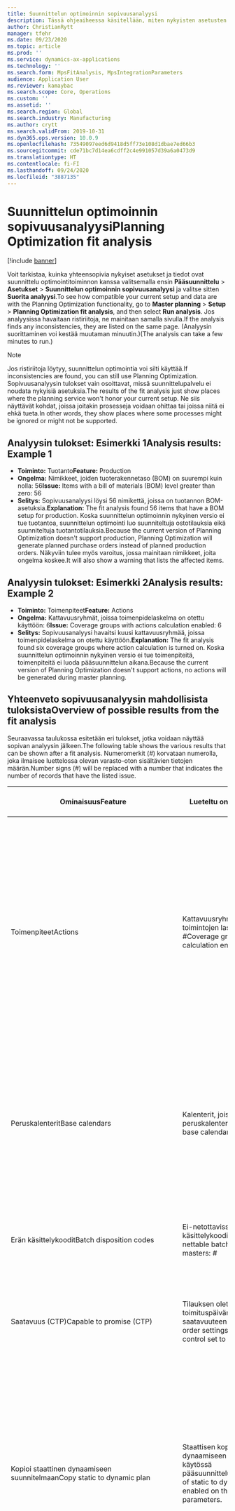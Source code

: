 ```yaml
---
title: Suunnittelun optimoinnin sopivuusanalyysi
description: Tässä ohjeaiheessa käsitellään, miten nykyisten asetusten ja tietojen yhteensopivuus suunnittelun optimointitoiminnon ominaisuuksien kanssa varmistetaan.
author: ChristianRytt
manager: tfehr
ms.date: 09/23/2020
ms.topic: article
ms.prod: ''
ms.service: dynamics-ax-applications
ms.technology: ''
ms.search.form: MpsFitAnalysis, MpsIntegrationParameters
audience: Application User
ms.reviewer: kamaybac
ms.search.scope: Core, Operations
ms.custom: ''
ms.assetid: ''
ms.search.region: Global
ms.search.industry: Manufacturing
ms.author: crytt
ms.search.validFrom: 2019-10-31
ms.dyn365.ops.version: 10.0.9
ms.openlocfilehash: 73549097eed6d9418d5ff73e108d1dbae7ed66b3
ms.sourcegitcommit: cde71bc7d14ea6cdff2c4e991057d39a6a0473d9
ms.translationtype: HT
ms.contentlocale: fi-FI
ms.lasthandoff: 09/24/2020
ms.locfileid: "3887135"
---
```

# <a name="planning-optimization-fit-analysis"></a><span data-ttu-id="710f0-103">Suunnittelun optimoinnin sopivuusanalyysi</span><span class="sxs-lookup"><span data-stu-id="710f0-103">Planning Optimization fit analysis</span></span>

[!include [banner](../../includes/banner.md)]

<span data-ttu-id="710f0-104">Voit tarkistaa, kuinka yhteensopivia nykyiset asetukset ja tiedot ovat suunnittelu optimointitoiminnon kanssa valitsemalla ensin **Pääsuunnittelu** \> **Asetukset** \> **Suunnittelun optimoinnin sopivuusanalyysi** ja valitse sitten **Suorita analyysi**.</span><span class="sxs-lookup"><span data-stu-id="710f0-104">To see how compatible your current setup and data are with the Planning Optimization functionality, go to **Master planning** \> **Setup** \> **Planning Optimization fit analysis**, and then select **Run analysis**.</span></span> <span data-ttu-id="710f0-105">Jos analyysissa havaitaan ristiriitoja, ne mainitaan samalla sivulla.</span><span class="sxs-lookup"><span data-stu-id="710f0-105">If the analysis finds any inconsistencies, they are listed on the same page.</span></span> <span data-ttu-id="710f0-106">(Analyysin suorittaminen voi kestää muutaman minuutin.)</span><span class="sxs-lookup"><span data-stu-id="710f0-106">(The analysis can take a few minutes to run.)</span></span>

> [!NOTE]
> <span data-ttu-id="710f0-107">Jos ristiriitoja löytyy, suunnittelun optimointia voi silti käyttää.</span><span class="sxs-lookup"><span data-stu-id="710f0-107">If inconsistencies are found, you can still use Planning Optimization.</span></span> <span data-ttu-id="710f0-108">Sopivuusanalyysin tulokset vain osoittavat, missä suunnittelupalvelu ei noudata nykyisiä asetuksia.</span><span class="sxs-lookup"><span data-stu-id="710f0-108">The results of the fit analysis just show places where the planning service won't honor your current setup.</span></span> <span data-ttu-id="710f0-109">Ne siis näyttävät kohdat, joissa joitakin prosesseja voidaan ohittaa tai joissa niitä ei ehkä tueta.</span><span class="sxs-lookup"><span data-stu-id="710f0-109">In other words, they show places where some processes might be ignored or might not be supported.</span></span>

## <a name="analysis-results-example-1"></a><span data-ttu-id="710f0-110">Analyysin tulokset: Esimerkki 1</span><span class="sxs-lookup"><span data-stu-id="710f0-110">Analysis results: Example 1</span></span>

- <span data-ttu-id="710f0-111">**Toiminto:** Tuotanto</span><span class="sxs-lookup"><span data-stu-id="710f0-111">**Feature:** Production</span></span>
- <span data-ttu-id="710f0-112">**Ongelma:** Nimikkeet, joiden tuoterakennetaso (BOM) on suurempi kuin nolla: 56</span><span class="sxs-lookup"><span data-stu-id="710f0-112">**Issue:** Items with a bill of materials (BOM) level greater than zero: 56</span></span>
- <span data-ttu-id="710f0-113">**Selitys:** Sopivuusanalyysi löysi 56 nimikettä, joissa on tuotannon BOM-asetuksia.</span><span class="sxs-lookup"><span data-stu-id="710f0-113">**Explanation:** The fit analysis found 56 items that have a BOM setup for production.</span></span> <span data-ttu-id="710f0-114">Koska suunnittelun optimoinnin nykyinen versio ei tue tuotantoa, suunnittelun optimointi luo suunniteltuja ostotilauksia eikä suunniteltuja tuotantotilauksia.</span><span class="sxs-lookup"><span data-stu-id="710f0-114">Because the current version of Planning Optimization doesn't support production, Planning Optimization will generate planned purchase orders instead of planned production orders.</span></span> <span data-ttu-id="710f0-115">Näkyviin tulee myös varoitus, jossa mainitaan nimikkeet, joita ongelma koskee.</span><span class="sxs-lookup"><span data-stu-id="710f0-115">It will also show a warning that lists the affected items.</span></span>

## <a name="analysis-results-example-2"></a><span data-ttu-id="710f0-116">Analyysin tulokset: Esimerkki 2</span><span class="sxs-lookup"><span data-stu-id="710f0-116">Analysis results: Example 2</span></span>

- <span data-ttu-id="710f0-117">**Toiminto:** Toimenpiteet</span><span class="sxs-lookup"><span data-stu-id="710f0-117">**Feature:** Actions</span></span>
- <span data-ttu-id="710f0-118">**Ongelma:** Kattavuusryhmät, joissa toimenpidelaskelma on otettu käyttöön: 6</span><span class="sxs-lookup"><span data-stu-id="710f0-118">**Issue:** Coverage groups with actions calculation enabled: 6</span></span>
- <span data-ttu-id="710f0-119">**Selitys:** Sopivuusanalyysi havaitsi kuusi kattavuusryhmää, joissa toimenpidelaskelma on otettu käyttöön.</span><span class="sxs-lookup"><span data-stu-id="710f0-119">**Explanation:** The fit analysis found six coverage groups where action calculation is turned on.</span></span> <span data-ttu-id="710f0-120">Koska suunnittelun optimoinnin nykyinen versio ei tue toimenpiteitä, toimenpiteitä ei luoda pääsuunnittelun aikana.</span><span class="sxs-lookup"><span data-stu-id="710f0-120">Because the current version of Planning Optimization doesn't support actions, no actions will be generated during master planning.</span></span>

## <a name="overview-of-possible-results-from-the-fit-analysis"></a><span data-ttu-id="710f0-121">Yhteenveto sopivuusanalyysin mahdollisista tuloksista</span><span class="sxs-lookup"><span data-stu-id="710f0-121">Overview of possible results from the fit analysis</span></span>

<span data-ttu-id="710f0-122">Seuraavassa taulukossa esitetään eri tulokset, jotka voidaan näyttää sopivan analyysin jälkeen.</span><span class="sxs-lookup"><span data-stu-id="710f0-122">The following table shows the various results that can be shown after a fit analysis.</span></span> <span data-ttu-id="710f0-123">Numeromerkit (_\#_) korvataan numerolla, joka ilmaisee luettelossa olevan varasto-oton sisältävien tietojen määrän.</span><span class="sxs-lookup"><span data-stu-id="710f0-123">Number signs (_\#_) will be replaced with a number that indicates the number of records that have the listed issue.</span></span>

| <span data-ttu-id="710f0-124">Ominaisuus</span><span class="sxs-lookup"><span data-stu-id="710f0-124">Feature</span></span> | <span data-ttu-id="710f0-125">Lueteltu ongelma</span><span class="sxs-lookup"><span data-stu-id="710f0-125">Listed issue</span></span> | <span data-ttu-id="710f0-126">Selitys</span><span class="sxs-lookup"><span data-stu-id="710f0-126">Explanation</span></span> | <span data-ttu-id="710f0-127">Odotettu käytettävyys</span><span class="sxs-lookup"><span data-stu-id="710f0-127">Expected availability</span></span> |
| --- | --- | --- | --- |
| <span data-ttu-id="710f0-128">Toimenpiteet</span><span class="sxs-lookup"><span data-stu-id="710f0-128">Actions</span></span> | <span data-ttu-id="710f0-129">Kattavuusryhmät, joissa toimintojen laskenta on käytössä: _\#_</span><span class="sxs-lookup"><span data-stu-id="710f0-129">Coverage groups with Actions calculation enabled: _\#_</span></span> | <span data-ttu-id="710f0-130">Tämä ominaisuus odottaa.</span><span class="sxs-lookup"><span data-stu-id="710f0-130">This feature is pending.</span></span> <span data-ttu-id="710f0-131">Tällä hetkellä toimintoja ei luoda pääsuunnittelun aikana, kun suunnittelun optimointi on käytössä riippumatta tästä asetuksesta.</span><span class="sxs-lookup"><span data-stu-id="710f0-131">Currently, actions aren't generated during master planning when Planning Optimization is enabled, regardless of this setting.</span></span> <span data-ttu-id="710f0-132">Toimenpiteiden pääasiallinen tarkoitus on ehdottaa muutoksia aiemmin luotuihin tilauksiin.</span><span class="sxs-lookup"><span data-stu-id="710f0-132">The main purpose of actions is to suggest changes to existing orders.</span></span> <span data-ttu-id="710f0-133">Arvioi, onko toimia käytetty aktiivisesti osana liiketoimintaprosessejasi vai ovatko tilauksiin liittyvät viivetiedot riittäviä.</span><span class="sxs-lookup"><span data-stu-id="710f0-133">Evaluate if actions are actively applied as part of your business processes or if the delay information related to the orders is sufficient.</span></span> | <span data-ttu-id="710f0-134">2021. lokakuuta</span><span class="sxs-lookup"><span data-stu-id="710f0-134">October 2021</span></span> |
| <span data-ttu-id="710f0-135">Peruskalenterit</span><span class="sxs-lookup"><span data-stu-id="710f0-135">Base calendars</span></span> | <span data-ttu-id="710f0-136">Kalenterit, joissa käytetään peruskalenteria: _\#_</span><span class="sxs-lookup"><span data-stu-id="710f0-136">Calendars using base calendar: _\#_</span></span> | <span data-ttu-id="710f0-137">Tämä ominaisuus odottaa.</span><span class="sxs-lookup"><span data-stu-id="710f0-137">This feature is pending.</span></span> <span data-ttu-id="710f0-138">Peruskalenteri ohitetaan sillä hetkellä, kun suunnittelun optimointi on käytössä.</span><span class="sxs-lookup"><span data-stu-id="710f0-138">Currently, the base calendar is ignored when Planning Optimization is enabled.</span></span> <span data-ttu-id="710f0-139">Arvioi, onko peruskalenteri tarpeen liiketoimintaprosessiesi kannalta vai riittääkö suora määritys kalentereissa.</span><span class="sxs-lookup"><span data-stu-id="710f0-139">Evaluate if the base calendar is needed for your business processes or if direct setup in calendars is sufficient.</span></span> | <span data-ttu-id="710f0-140">Huhtikuun 2021.</span><span class="sxs-lookup"><span data-stu-id="710f0-140">April 2021</span></span> | 
| <span data-ttu-id="710f0-141">Erän käsittelykoodit</span><span class="sxs-lookup"><span data-stu-id="710f0-141">Batch disposition codes</span></span> | <span data-ttu-id="710f0-142">Ei-netottavissa olevan erän käsittelykoodin päätiedot: _\#_</span><span class="sxs-lookup"><span data-stu-id="710f0-142">Non-nettable batch disposition masters: _\#_</span></span> | <span data-ttu-id="710f0-143">Tämä ominaisuus odottaa.</span><span class="sxs-lookup"><span data-stu-id="710f0-143">This feature is pending.</span></span> <span data-ttu-id="710f0-144">Tällä hetkellä erän käsittelykoodit ohitetaan, kun suunnittelun optimointi on otettu käyttöön.</span><span class="sxs-lookup"><span data-stu-id="710f0-144">Currently, batch disposition codes are ignored when Planning Optimization is enabled.</span></span> | <span data-ttu-id="710f0-145">2021. lokakuuta</span><span class="sxs-lookup"><span data-stu-id="710f0-145">October 2021</span></span> |
| <span data-ttu-id="710f0-146">Saatavuus (CTP)</span><span class="sxs-lookup"><span data-stu-id="710f0-146">Capable to promise (CTP)</span></span> | <span data-ttu-id="710f0-147">Tilauksen oletusasetukset, joiden toimituspäivämäärä on asetettu saatavuuteen (CTP): _\#_</span><span class="sxs-lookup"><span data-stu-id="710f0-147">Default order settings with delivery date control set to CTP: _\#_</span></span> | <span data-ttu-id="710f0-148">Tämä ominaisuus odottaa.</span><span class="sxs-lookup"><span data-stu-id="710f0-148">This feature is pending.</span></span> <span data-ttu-id="710f0-149">Tällä hetkellä CTP ohitetaan, kun suunnittelun optimointi on käytössä riippumatta tästä asetukseen.</span><span class="sxs-lookup"><span data-stu-id="710f0-149">Currently, CTP is ignored when Planning Optimization is enabled, regardless of this setting.</span></span> | <span data-ttu-id="710f0-150">2021. lokakuuta</span><span class="sxs-lookup"><span data-stu-id="710f0-150">October 2021</span></span> |
| <span data-ttu-id="710f0-151">Kopioi staattinen dynaamiseen suunnitelmaan</span><span class="sxs-lookup"><span data-stu-id="710f0-151">Copy static to dynamic plan</span></span> | <span data-ttu-id="710f0-152">Staattisen kopioiminen ja dynaamiseen suunnitelmaan on käytössä pääsuunnitteluparametreissa.</span><span class="sxs-lookup"><span data-stu-id="710f0-152">Copy of static to dynamic plan is enabled on the master planning parameters.</span></span> | <span data-ttu-id="710f0-153">Suunnittelun optimointi ei kopioi staattista suunnitelmaa dynaamiseen suunnitelmaan riippumatta tästä asetukseen.</span><span class="sxs-lookup"><span data-stu-id="710f0-153">Planning Optimization doesn't copy the static plan to the dynamic plan, regardless of this setting.</span></span> <span data-ttu-id="710f0-154">Yleensä tämä käsite ei ole yhtä merkityksellinen, koska suunnittelu optimointi tarjoaa nopeuden ja täydellisen uudistamisen.</span><span class="sxs-lookup"><span data-stu-id="710f0-154">In general, this concept is less relevant because of the speed and complete regeneration that Planning Optimization provides.</span></span> <span data-ttu-id="710f0-155">Jos käytössä on vähintään kaksi suunnitelmaa, pääsuunnittelu on käynnistettävä kunkin suunnitelman osalta.</span><span class="sxs-lookup"><span data-stu-id="710f0-155">If two or more plans are used, master planning should be triggered for each plan.</span></span> | <span data-ttu-id="710f0-156">2021. lokakuuta</span><span class="sxs-lookup"><span data-stu-id="710f0-156">October 2021</span></span> |
| <span data-ttu-id="710f0-157">Vahvistus</span><span class="sxs-lookup"><span data-stu-id="710f0-157">Firming</span></span> | <span data-ttu-id="710f0-158">Automaattisen vahvistuksen aikaraja ja kattavuusryhmiä määritetty: _\#_</span><span class="sxs-lookup"><span data-stu-id="710f0-158">Coverage groups with auto firming time fence set: _\#_</span></span> | <span data-ttu-id="710f0-159">Version 10.0.7 ja uudempien versioiden vahvistamista tuetaan erillisenä kiinteyttämiserätyönä, kun pääsuunnittelu on suoritettu (jos _suunnittelun optimoinnin automaattinen vahvistus_ -toiminto on otettu käyttöön [ominaisuuksien hallinnassa](../../../fin-ops-core/fin-ops/get-started/feature-management/feature-management-overview.md)).</span><span class="sxs-lookup"><span data-stu-id="710f0-159">In version 10.0.7 and later, firming is supported as a separate firming batch job after master planning is completed (provided the _Auto-firming for Planning Optimization_ feature has been enabled in [feature management](../../../fin-ops-core/fin-ops/get-started/feature-management/feature-management-overview.md)).</span></span> <span data-ttu-id="710f0-160">Huomaa, että suunnittelun optimoinnin automaattinen vahvistus perustuu tilauspäivämäärään (aloituspäivämäärä), ei tarvepäivämäärään (päättymispäivämäärä).</span><span class="sxs-lookup"><span data-stu-id="710f0-160">Note that auto firming for Planning Optimization is based on the order date (start date), not the requirement date (end date).</span></span> <span data-ttu-id="710f0-161">Näin varmistetaan, että suunniteltujen tilausten vahvistaminen tapahtuu ajallaan ilman, että läpimenoaikaa tarvitsee sisällyttää vahvistuksen aikarajakohtaan.</span><span class="sxs-lookup"><span data-stu-id="710f0-161">This behavior ensures that firming of planned orders occurs in due time, without having to include lead time in the firming time fence.</span></span> | <span data-ttu-id="710f0-162">Tuettu</span><span class="sxs-lookup"><span data-stu-id="710f0-162">Supported</span></span> |
| <span data-ttu-id="710f0-163">Vahvistus</span><span class="sxs-lookup"><span data-stu-id="710f0-163">Firming</span></span> | <span data-ttu-id="710f0-164">Automaattisen vahvistuksen määrittäminen ja nimikekattavuustietueet: _\#_</span><span class="sxs-lookup"><span data-stu-id="710f0-164">Item coverage records with auto firming set: _\#_</span></span> | <span data-ttu-id="710f0-165">Version 10.0.7 ja uudempien versioiden automaattista vahvistamista tuetaan erillisenä kiinteyttämiserätyönä, kun pääsuunnittelu on suoritettu (jos _suunnittelun optimoinnin automaattinen vahvistus_ -toiminto on otettu käyttöön [ominaisuuksien hallinnassa](../../../fin-ops-core/fin-ops/get-started/feature-management/feature-management-overview.md)).</span><span class="sxs-lookup"><span data-stu-id="710f0-165">In version 10.0.7 and later, auto firming is supported as a separate firming batch job after master planning is completed (provided the _Auto-firming for Planning Optimization_ feature has been enabled in [feature management](../../../fin-ops-core/fin-ops/get-started/feature-management/feature-management-overview.md)).</span></span> <span data-ttu-id="710f0-166">Huomaa, että suunnittelun optimoinnin automaattinen vahvistus perustuu tilauspäivämäärään (aloituspäivämäärä), ei tarvepäivämäärään (päättymispäivämäärä).</span><span class="sxs-lookup"><span data-stu-id="710f0-166">Note that auto firming for Planning Optimization is based on the order date (start date), not the requirement date (end date).</span></span> <span data-ttu-id="710f0-167">Näin varmistetaan, että suunniteltujen tilausten vahvistaminen tapahtuu ajallaan ilman, että läpimenoaikaa tarvitsee sisällyttää vahvistuksen aikarajakohtaan.</span><span class="sxs-lookup"><span data-stu-id="710f0-167">This behavior ensures that firming of planned orders occurs in due time, without having to include lead time in the firming time fence.</span></span> | <span data-ttu-id="710f0-168">Tuettu</span><span class="sxs-lookup"><span data-stu-id="710f0-168">Supported</span></span> |
| <span data-ttu-id="710f0-169">Vahvistus</span><span class="sxs-lookup"><span data-stu-id="710f0-169">Firming</span></span> | <span data-ttu-id="710f0-170">Määritä pääsuunnitelmat ja automaattinen vahvistus: _\#_</span><span class="sxs-lookup"><span data-stu-id="710f0-170">Master plans with auto firming set: _\#_</span></span> | <span data-ttu-id="710f0-171">Version 10.0.7 ja uudempien versioiden automaattista vahvistamista tuetaan erillisenä kiinteyttämiserätyönä, kun pääsuunnittelu on suoritettu (jos _suunnittelun optimoinnin automaattinen vahvistus_ -toiminto on otettu käyttöön [ominaisuuksien hallinnassa](../../../fin-ops-core/fin-ops/get-started/feature-management/feature-management-overview.md)).</span><span class="sxs-lookup"><span data-stu-id="710f0-171">In version 10.0.7 and later, auto firming is supported as a separate firming batch job after master planning is completed (provided the _Auto-firming for Planning Optimization_ feature has been enabled in [feature management](../../../fin-ops-core/fin-ops/get-started/feature-management/feature-management-overview.md)).</span></span> <span data-ttu-id="710f0-172">Huomaa, että suunnittelun optimoinnin automaattinen vahvistus perustuu tilauspäivämäärään (aloituspäivämäärä), ei tarvepäivämäärään (päättymispäivämäärä).</span><span class="sxs-lookup"><span data-stu-id="710f0-172">Note that auto firming for Planning Optimization is based on the order date (start date), not the requirement date (end date).</span></span> <span data-ttu-id="710f0-173">Näin varmistetaan, että suunniteltujen tilausten vahvistaminen tapahtuu ajallaan ilman, että läpimenoaikaa tarvitsee sisällyttää vahvistuksen aikarajakohtaan.</span><span class="sxs-lookup"><span data-stu-id="710f0-173">This behavior ensures that firming of planned orders occurs in due time, without having to include lead time in the firming time fence.</span></span> | <span data-ttu-id="710f0-174">Tuettu</span><span class="sxs-lookup"><span data-stu-id="710f0-174">Supported</span></span> |
| <span data-ttu-id="710f0-175">FitAnalysisPlanningItems</span><span class="sxs-lookup"><span data-stu-id="710f0-175">FitAnalysisPlanningItems</span></span> | <span data-ttu-id="710f0-176">Suunnittelunimikkeet: _\#_</span><span class="sxs-lookup"><span data-stu-id="710f0-176">Planning Items: _\#_</span></span> | <span data-ttu-id="710f0-177">Tämä ominaisuus odottaa.</span><span class="sxs-lookup"><span data-stu-id="710f0-177">This feature is pending.</span></span> <span data-ttu-id="710f0-178">Tällä hetkellä suunnittelunimikkeitä käsitellään tavallisten nimikkeiden tapaan, kun suunnittelun optimointi on käytössä.</span><span class="sxs-lookup"><span data-stu-id="710f0-178">Currently, planning items are handled like regular items when Planning Optimization is enabled.</span></span> | <span data-ttu-id="710f0-179">2021. lokakuuta</span><span class="sxs-lookup"><span data-stu-id="710f0-179">October 2021</span></span> |
| <span data-ttu-id="710f0-180">Ennuste</span><span class="sxs-lookup"><span data-stu-id="710f0-180">Forecast</span></span> | <span data-ttu-id="710f0-181">Kattavuusryhmät, joiden "sisällytetyt konsernitilaukset" ovat käytössä: _\#_</span><span class="sxs-lookup"><span data-stu-id="710f0-181">Coverage groups with "Include intercompany orders" enabled: _\#_</span></span> | <span data-ttu-id="710f0-182">Tämä ominaisuus odottaa.</span><span class="sxs-lookup"><span data-stu-id="710f0-182">This feature is pending.</span></span> <span data-ttu-id="710f0-183">Tällä hetkellä pääsuunnitteluun ei kuulu loppupään suunniteltua kysyntää, kun suunnittelun optimointi on käytössä riippumatta tästä asetuksesta.</span><span class="sxs-lookup"><span data-stu-id="710f0-183">Currently, master planning doesn't include downstream planned demand when Planning Optimization is enabled, regardless of this setting.</span></span> <span data-ttu-id="710f0-184">Huomaa, että vapautetut/vahvistetut tilaukset toimivat säännöllisesti konsernin sisäisissä toiminnoissa ja kattavat useimmat skenaariot.</span><span class="sxs-lookup"><span data-stu-id="710f0-184">Note that released/firmed orders still work with the regular intercompany functionality and will cover most scenarios.</span></span> | <span data-ttu-id="710f0-185">2020. lokakuuta</span><span class="sxs-lookup"><span data-stu-id="710f0-185">October 2020</span></span> |
| <span data-ttu-id="710f0-186">Ennuste</span><span class="sxs-lookup"><span data-stu-id="710f0-186">Forecast</span></span> | <span data-ttu-id="710f0-187">Kattavuusryhmät, joiden ennuste on "Pienennä ennustetta"-asetuksen arvoksi on määritetty eri arvo kuin "Tilaukset": _\#_</span><span class="sxs-lookup"><span data-stu-id="710f0-187">Coverage groups with "Reduce forecast by" setting set to a value different than "Orders": _\#_</span></span> | <span data-ttu-id="710f0-188">Oletusarvon mukaan suunnittelun optimointi käyttää tilauksille "Pienennä ennustetta" -asetusta tästä asetuksesta riippumatta.</span><span class="sxs-lookup"><span data-stu-id="710f0-188">By default, Planning Optimization uses "Reduce forecast by" for orders, regardless of this setting.</span></span> | <span data-ttu-id="710f0-189">2020. lokakuuta</span><span class="sxs-lookup"><span data-stu-id="710f0-189">October 2020</span></span> |
| <span data-ttu-id="710f0-190">Ennuste</span><span class="sxs-lookup"><span data-stu-id="710f0-190">Forecast</span></span> | <span data-ttu-id="710f0-191">Ennustemallit, joissa osamalleja: _\#_</span><span class="sxs-lookup"><span data-stu-id="710f0-191">Forecast models with sub models: _\#_</span></span> | <span data-ttu-id="710f0-192">Tämä ominaisuus odottaa.</span><span class="sxs-lookup"><span data-stu-id="710f0-192">This feature is pending.</span></span> <span data-ttu-id="710f0-193">Tällä hetkellä alamalleja käyttäviä ennusteita ei tueta, kun suunnittelun optimointi on käytössä.</span><span class="sxs-lookup"><span data-stu-id="710f0-193">Currently, forecasts that use sub-models aren't supported when Planning Optimization is enabled.</span></span> <span data-ttu-id="710f0-194">Ne ohitetaan riippumatta tästä asetuksesta.</span><span class="sxs-lookup"><span data-stu-id="710f0-194">They will be ignored, regardless of this setting.</span></span> | <span data-ttu-id="710f0-195">Huhtikuun 2021.</span><span class="sxs-lookup"><span data-stu-id="710f0-195">April 2021</span></span> |
| <span data-ttu-id="710f0-196">Ennuste</span><span class="sxs-lookup"><span data-stu-id="710f0-196">Forecast</span></span> | <span data-ttu-id="710f0-197">Pääsuunnitelmat, joiden "sisältää tarjontaennusteen" -asetukset ovat käytössä: _\#_</span><span class="sxs-lookup"><span data-stu-id="710f0-197">Master plans with "Include supply forecast" enabled: _\#_</span></span> | <span data-ttu-id="710f0-198">Tämä ominaisuus odottaa.</span><span class="sxs-lookup"><span data-stu-id="710f0-198">This feature is pending.</span></span> <span data-ttu-id="710f0-199">Tällä hetkellä tarjontaennusteita ei tueta, kun suunnittelun optimointi on käytössä.</span><span class="sxs-lookup"><span data-stu-id="710f0-199">Currently, supply forecasts aren't supported when Planning Optimization is enabled.</span></span> <span data-ttu-id="710f0-200">Ne ohitetaan riippumatta tästä asetuksesta.</span><span class="sxs-lookup"><span data-stu-id="710f0-200">They will be ignored, regardless of this setting.</span></span> | <span data-ttu-id="710f0-201">2021. lokakuuta</span><span class="sxs-lookup"><span data-stu-id="710f0-201">October 2021</span></span> |
| <span data-ttu-id="710f0-202">Lukitusaikaraja</span><span class="sxs-lookup"><span data-stu-id="710f0-202">Freeze time fence</span></span> | <span data-ttu-id="710f0-203">Kattavuusryhmät, joissa on lukittu aikaraja määritetty: _\#_</span><span class="sxs-lookup"><span data-stu-id="710f0-203">Coverage groups with freeze time fence set: _\#_</span></span> | <span data-ttu-id="710f0-204">Jäädytysaikarajaa ei käytetä usein, eikä sitä ole vielä suunniteltu suunnitteluoptimointia varten.</span><span class="sxs-lookup"><span data-stu-id="710f0-204">The freeze time fence isn't often used, and there are currently no plans to include it for Planning Optimization.</span></span> <span data-ttu-id="710f0-205">Tällä hetkellä jäädytysaikarajan asetus ohitetaan, kun suunnittelun optimointi on käytössä riippumatta tästä asetuksesta.</span><span class="sxs-lookup"><span data-stu-id="710f0-205">Currently, the freeze time fence setup is ignored when Planning Optimization is enabled, regardless of this setting.</span></span> | <span data-ttu-id="710f0-206">Ei saatavilla</span><span class="sxs-lookup"><span data-stu-id="710f0-206">N/A</span></span> |
| <span data-ttu-id="710f0-207">Lukitusaikaraja</span><span class="sxs-lookup"><span data-stu-id="710f0-207">Freeze time fence</span></span> | <span data-ttu-id="710f0-208">Kohteen kattavuustietueet, joissa on lukittu aikaraja määritetty: _\#_</span><span class="sxs-lookup"><span data-stu-id="710f0-208">Item coverage records with freeze time fence set: _\#_</span></span> | <span data-ttu-id="710f0-209">Jäädytysaikarajaa ei käytetä usein, eikä sitä ole vielä suunniteltu suunnitteluoptimointia varten.</span><span class="sxs-lookup"><span data-stu-id="710f0-209">The freeze time fence isn't often used, and there are currently no plans to include it for Planning Optimization.</span></span> <span data-ttu-id="710f0-210">Tällä hetkellä jäädytysaikarajan asetus ohitetaan, kun suunnittelun optimointi on käytössä riippumatta tästä asetuksesta.</span><span class="sxs-lookup"><span data-stu-id="710f0-210">Currently, the freeze time fence setup is ignored when Planning Optimization is enabled, regardless of this setting.</span></span> | <span data-ttu-id="710f0-211">Ei saatavilla</span><span class="sxs-lookup"><span data-stu-id="710f0-211">N/A</span></span> |
| <span data-ttu-id="710f0-212">Lukitusaikaraja</span><span class="sxs-lookup"><span data-stu-id="710f0-212">Freeze time fence</span></span> | <span data-ttu-id="710f0-213">Pääsuunnitelmat, joissa on lukittu aikaraja määritetty: _\#_</span><span class="sxs-lookup"><span data-stu-id="710f0-213">Master plans with freeze time fence set: _\#_</span></span> | <span data-ttu-id="710f0-214">Jäädytysaikarajaa ei käytetä usein, eikä sitä ole vielä suunniteltu suunnitteluoptimointia varten.</span><span class="sxs-lookup"><span data-stu-id="710f0-214">The freeze time fence isn't often used, and there are currently no plans to include it for Planning Optimization.</span></span> <span data-ttu-id="710f0-215">Tällä hetkellä jäädytysaikarajan asetus ohitetaan, kun suunnittelun optimointi on käytössä riippumatta tästä asetuksesta.</span><span class="sxs-lookup"><span data-stu-id="710f0-215">Currently, the freeze time fence setup is ignored when Planning Optimization is enabled, regardless of this setting.</span></span> | <span data-ttu-id="710f0-216">Ei saatavilla</span><span class="sxs-lookup"><span data-stu-id="710f0-216">N/A</span></span> |
| <span data-ttu-id="710f0-217">Konsernin sisäinen</span><span class="sxs-lookup"><span data-stu-id="710f0-217">Intercompany</span></span> | <span data-ttu-id="710f0-218">Pääsuunnitelmat, mukaan lukien suunniteltu tuotantovirran kysyntä: _\#_</span><span class="sxs-lookup"><span data-stu-id="710f0-218">Master plans including planned downstream demand: _\#_</span></span> | <span data-ttu-id="710f0-219">Tämä ominaisuus odottaa.</span><span class="sxs-lookup"><span data-stu-id="710f0-219">This feature is pending.</span></span> <span data-ttu-id="710f0-220">Tällä hetkellä pääsuunnitteluun ei kuulu loppupään suunniteltua kysyntää, kun suunnittelun optimointi on käytössä riippumatta tästä asetuksesta.</span><span class="sxs-lookup"><span data-stu-id="710f0-220">Currently, master planning doesn't include downstream planned demand when Planning Optimization is enabled, regardless of this setting.</span></span> <span data-ttu-id="710f0-221">Huomaa, että vapautetut/vahvistetut tilaukset toimivat normaalisti konsernin sisäisissä toiminnoissa ja kattavat useimmat skenaariot.</span><span class="sxs-lookup"><span data-stu-id="710f0-221">Note that released/firmed orders still work with the normal intercompany functionality and will cover most scenarios.</span></span> | <span data-ttu-id="710f0-222">2020. lokakuuta</span><span class="sxs-lookup"><span data-stu-id="710f0-222">October 2020</span></span> |
| <span data-ttu-id="710f0-223">Kanban</span><span class="sxs-lookup"><span data-stu-id="710f0-223">Kanban</span></span> | <span data-ttu-id="710f0-224">Kohteen kattavuusrekisterit, joissa on suunniteltu tilaustyyppi kanban: _\#_</span><span class="sxs-lookup"><span data-stu-id="710f0-224">Item coverage records with planned order type kanban: _\#_</span></span> | <span data-ttu-id="710f0-225">Tämä ominaisuus odottaa.</span><span class="sxs-lookup"><span data-stu-id="710f0-225">This feature is pending.</span></span> <span data-ttu-id="710f0-226">Tällä hetkellä kanbaniin määritetty nimikekattavuus ohitetaan, kun suunnittelun optimointi on otettu käyttöön.</span><span class="sxs-lookup"><span data-stu-id="710f0-226">Currently, item coverage that is set to kanban will be ignored when Planning Optimization is enabled.</span></span> <span data-ttu-id="710f0-227">Kanban-suunnitellun tilauksen tyyppi luo varoituksen pääsuunnittelun aikana, ja suunnitellut ostotilaukset luodaan kattamaan liittyvä kysyntä.</span><span class="sxs-lookup"><span data-stu-id="710f0-227">The kanban planned order type will create a warning during master planning, and planned purchase orders will be created to cover the related demand.</span></span> | <span data-ttu-id="710f0-228">2021. lokakuuta</span><span class="sxs-lookup"><span data-stu-id="710f0-228">October 2021</span></span> |
| <span data-ttu-id="710f0-229">Kanban</span><span class="sxs-lookup"><span data-stu-id="710f0-229">Kanban</span></span> | <span data-ttu-id="710f0-230">Nimikkeet, joiden oletusjärjestystyyppi on kanban: _\#_</span><span class="sxs-lookup"><span data-stu-id="710f0-230">Items with default order type kanban: _\#_</span></span> | <span data-ttu-id="710f0-231">Tällä hetkellä kanbaniin määritetty oletustilaustyyppi ohitetaan, kun suunnittelun optimointi on otettu käyttöön.</span><span class="sxs-lookup"><span data-stu-id="710f0-231">Currently, a default order type that is set to kanban will be ignored when Planning Optimization is enabled.</span></span> <span data-ttu-id="710f0-232">Kanban-oletuksen tilauksen tyyppi luo varoituksen pääsuunnittelun aikana, ja suunnitellut ostotilaukset luodaan kattamaan liittyvä kysyntä.</span><span class="sxs-lookup"><span data-stu-id="710f0-232">The kanban default order type will create a warning during master planning, and planned purchase orders will be created to cover the related demand.</span></span> | <span data-ttu-id="710f0-233">2021. lokakuuta</span><span class="sxs-lookup"><span data-stu-id="710f0-233">October 2021</span></span> |
| <span data-ttu-id="710f0-234">Tuotteen elinkaaren tila</span><span class="sxs-lookup"><span data-stu-id="710f0-234">Product lifecycle state</span></span>   | <span data-ttu-id="710f0-235">Tuotteen elinkaaren tilat eivät ole aktiivisia suunnittelulle: _\#_</span><span class="sxs-lookup"><span data-stu-id="710f0-235">Product lifecycle states not active for planning: _\#_</span></span> | <span data-ttu-id="710f0-236">Tämä on odottava ominaisuus.</span><span class="sxs-lookup"><span data-stu-id="710f0-236">This is a pending feature.</span></span> <span data-ttu-id="710f0-237">Tällä hetkellä tuotteen elinkaaren tila ohitetaan, kun suunnittelun optimointi on käytössä.</span><span class="sxs-lookup"><span data-stu-id="710f0-237">Currently the Product lifecycle state is ignored with Planning Optimization enabled.</span></span> <span data-ttu-id="710f0-238">Voit säätää suunnitelman tason tuotesuodatinta siten, että vältetään niiden tuotteiden sisällyttämistä, joiden suunnittelussa tuotteen elinkaaren tila on poistettu käytöstä.</span><span class="sxs-lookup"><span data-stu-id="710f0-238">You can adjust the plan level product filter to avoid including products where product lifecycle state is disabled for planning.</span></span> | <span data-ttu-id="710f0-239">2020. lokakuuta</span><span class="sxs-lookup"><span data-stu-id="710f0-239">October 2020</span></span> |
| <span data-ttu-id="710f0-240">Tuotantoympäristö</span><span class="sxs-lookup"><span data-stu-id="710f0-240">Production</span></span> | <span data-ttu-id="710f0-241">Tuoterakennerivit, joilla on pyöristys tai useita asetuksia: _\#_</span><span class="sxs-lookup"><span data-stu-id="710f0-241">BOM lines with rounding or multiple setup: _\#_</span></span> | <span data-ttu-id="710f0-242">Tämä ominaisuus odottaa.</span><span class="sxs-lookup"><span data-stu-id="710f0-242">This feature is pending.</span></span> <span data-ttu-id="710f0-243">Tällä hetkellä pyöristystä ja useita asetuksia ei oteta huomioon tuoterakenneriveillä, kun suunnittelun optimointi on käytössä riippumatta tästä asetukseen liittyvästä asetuksesta.</span><span class="sxs-lookup"><span data-stu-id="710f0-243">Currently, rounding and multiple setups are ignored on BOM lines when Planning Optimization is enabled, regardless of this setting.</span></span> | <span data-ttu-id="710f0-244">Huhtikuun 2021.</span><span class="sxs-lookup"><span data-stu-id="710f0-244">April 2021</span></span> |
| <span data-ttu-id="710f0-245">Tuotantoympäristö</span><span class="sxs-lookup"><span data-stu-id="710f0-245">Production</span></span> | <span data-ttu-id="710f0-246">Tuoterakenteen/kaavan rivit, joilla on kaavan mittaus: _\#_</span><span class="sxs-lookup"><span data-stu-id="710f0-246">BOM/formula lines with formula measurement: _\#_</span></span> | <span data-ttu-id="710f0-247">Tämä ominaisuus odottaa.</span><span class="sxs-lookup"><span data-stu-id="710f0-247">This feature is pending.</span></span> <span data-ttu-id="710f0-248">Tällä hetkellä kaavan mittaa ei oteta huomioon tuoterakenneriveillä ja kaavassa, kun suunnittelun optimointi on käytössä riippumatta tästä asetukseen liittyvästä asetuksesta.</span><span class="sxs-lookup"><span data-stu-id="710f0-248">Currently, formula measurement is ignored on BOM and formula lines when Planning Optimization is enabled, regardless of this setting.</span></span> | <span data-ttu-id="710f0-249">2021. lokakuuta</span><span class="sxs-lookup"><span data-stu-id="710f0-249">October 2021</span></span> |
| <span data-ttu-id="710f0-250">Tuotantoympäristö</span><span class="sxs-lookup"><span data-stu-id="710f0-250">Production</span></span> | <span data-ttu-id="710f0-251">Tuoterakenteen/kaavan rivit, joilla käytetään nimikkeen korvausta (suunnitteluryhmät): _\#_</span><span class="sxs-lookup"><span data-stu-id="710f0-251">BOM/formula lines with item substitution (plan groups): _\#_</span></span> | <span data-ttu-id="710f0-252">Tämä ominaisuus odottaa.</span><span class="sxs-lookup"><span data-stu-id="710f0-252">This feature is pending.</span></span> <span data-ttu-id="710f0-253">Tällä hetkellä nimikkeen korvausta (suunnitteluryhmät) ei oteta huomioon tuoterakenneriveillä ja kaavassa, kun suunnittelun optimointi on käytössä riippumatta tästä asetukseen liittyvästä asetuksesta.</span><span class="sxs-lookup"><span data-stu-id="710f0-253">Currently, item substitution (plan groups) is ignored on BOM and formula lines when Planning Optimization is enabled, regardless of this setting.</span></span> | <span data-ttu-id="710f0-254">2021. lokakuuta</span><span class="sxs-lookup"><span data-stu-id="710f0-254">October 2021</span></span> |
| <span data-ttu-id="710f0-255">Tuotantoympäristö</span><span class="sxs-lookup"><span data-stu-id="710f0-255">Production</span></span> | <span data-ttu-id="710f0-256">Tuoterakenteen/kaavan rivit, joilla on negatiivinen määrä: _\#_</span><span class="sxs-lookup"><span data-stu-id="710f0-256">BOM/formula lines with negative quantity: _\#_</span></span> | <span data-ttu-id="710f0-257">Tämä ominaisuus odottaa.</span><span class="sxs-lookup"><span data-stu-id="710f0-257">This feature is pending.</span></span> <span data-ttu-id="710f0-258">Tuoterakenne- ja kaavarivit, joilla on negatiivinen määrä, sisällytetään määrään 0 (nolla), ja järjestelmä antaa varoituksen, kun suunnittelun optimointi on otettu käyttöön.</span><span class="sxs-lookup"><span data-stu-id="710f0-258">BOM and formula lines that have negative quantity will be included with a quantity of 0 (zero) and a warning will be issued when Planning Optimization is enabled.</span></span> <span data-ttu-id="710f0-259">Päivitä päätiedot ja varoitusten välttämiseksi.</span><span class="sxs-lookup"><span data-stu-id="710f0-259">Update master data to avoid warnings.</span></span> | <span data-ttu-id="710f0-260">2021. lokakuuta</span><span class="sxs-lookup"><span data-stu-id="710f0-260">October 2021</span></span> |
| <span data-ttu-id="710f0-261">Tuotantoympäristö</span><span class="sxs-lookup"><span data-stu-id="710f0-261">Production</span></span> | <span data-ttu-id="710f0-262">Tuoterakenteen/kaavan rivit, joilla käytetään resurssin kulutusta: _\#_</span><span class="sxs-lookup"><span data-stu-id="710f0-262">BOM/formula lines with resource consumption: _\#_</span></span> | <span data-ttu-id="710f0-263">Tämä ominaisuus odottaa.</span><span class="sxs-lookup"><span data-stu-id="710f0-263">This feature is pending.</span></span> <span data-ttu-id="710f0-264">Tällä hetkellä resurssien kulutusta käyttävät tuoterakenne- ja kaavarivit ohitetaan, kun suunnittelun optimointi on käytössä.</span><span class="sxs-lookup"><span data-stu-id="710f0-264">Currently, BOM and formula lines that have resource consumption are ignored when Planning Optimization is enabled.</span></span> <span data-ttu-id="710f0-265">Kun tätä toimintoa tuetaan, materiaalitarve määritetään tuotannon alkamispäivälle.</span><span class="sxs-lookup"><span data-stu-id="710f0-265">When this feature is supported, the material requirement will be set to the production start date.</span></span> <span data-ttu-id="710f0-266">Ennen tämän toiminnon tukemista tarpeita ei luoda sellaisille materiaaleille, jotka on merkitty resurssinkäyttömerkinnällä.</span><span class="sxs-lookup"><span data-stu-id="710f0-266">Until this feature is supported, requirements will not be generated for materials that are marked with a resource consumption flag.</span></span> | <span data-ttu-id="710f0-267">Huhtikuun 2021.</span><span class="sxs-lookup"><span data-stu-id="710f0-267">April 2021</span></span> |
| <span data-ttu-id="710f0-268">Tuotantoympäristö</span><span class="sxs-lookup"><span data-stu-id="710f0-268">Production</span></span> | <span data-ttu-id="710f0-269">Tuoterakenteen/kaavan rivit, joilla käytetään vaiheittaista kulutusta: _\#_</span><span class="sxs-lookup"><span data-stu-id="710f0-269">BOM/formula lines with step consumption: _\#_</span></span> | <span data-ttu-id="710f0-270">Tämä ominaisuus odottaa.</span><span class="sxs-lookup"><span data-stu-id="710f0-270">This feature is pending.</span></span> <span data-ttu-id="710f0-271">Tällä hetkellä vaiheenkulutusta ei oteta huomioon, kun tuoterakenne- ja kaavarivit ohitetaan, kun suunnittelun optimointi on käytössä.</span><span class="sxs-lookup"><span data-stu-id="710f0-271">Currently, step consumption is ignored on BOM and formula lines when Planning Optimization is enabled.</span></span> | <span data-ttu-id="710f0-272">2021. lokakuuta</span><span class="sxs-lookup"><span data-stu-id="710f0-272">October 2021</span></span> |
| <span data-ttu-id="710f0-273">Tuotantoympäristö</span><span class="sxs-lookup"><span data-stu-id="710f0-273">Production</span></span> | <span data-ttu-id="710f0-274">Tuoterakenteet, joille on määritetty vakiohävikki tai muuttuva hävikki: _\#_</span><span class="sxs-lookup"><span data-stu-id="710f0-274">BOMs with constant scrap or variable scrap defined: _\#_</span></span> | <span data-ttu-id="710f0-275">Tämä ominaisuus odottaa.</span><span class="sxs-lookup"><span data-stu-id="710f0-275">This feature is pending.</span></span> <span data-ttu-id="710f0-276">Tällä hetkellä tuoterakenteissa määritetyt vakiohävikki ja muuttuva hävikki ohitetaan, kun suunnittelun optimointi on käytössä.</span><span class="sxs-lookup"><span data-stu-id="710f0-276">Currently, constant scrap and variable scrap that are defined on BOMs are ignored when Planning Optimization is enabled.</span></span> | <span data-ttu-id="710f0-277">2021. lokakuuta</span><span class="sxs-lookup"><span data-stu-id="710f0-277">October 2021</span></span> |
| <span data-ttu-id="710f0-278">Tuotantoympäristö</span><span class="sxs-lookup"><span data-stu-id="710f0-278">Production</span></span> | <span data-ttu-id="710f0-279">Tuoterakenteet, joissa käytetään alihankintaa: _\#_</span><span class="sxs-lookup"><span data-stu-id="710f0-279">BOMs with subcontracting: _\#_</span></span> | <span data-ttu-id="710f0-280">Tämä ominaisuus odottaa.</span><span class="sxs-lookup"><span data-stu-id="710f0-280">This feature is pending.</span></span> <span data-ttu-id="710f0-281">Tällä hetkellä alihankinta-asetus ohitetaan tuoterakenteissa, kun suunnittelun optimointi on käytössä riippumatta tästä asetuksesta.</span><span class="sxs-lookup"><span data-stu-id="710f0-281">Currently, the subcontracting setup on BOMs is ignored when Planning Optimization is enabled, regardless of this setting.</span></span> | <span data-ttu-id="710f0-282">2021. lokakuuta</span><span class="sxs-lookup"><span data-stu-id="710f0-282">October 2021</span></span> |
| <span data-ttu-id="710f0-283">Tuotantoympäristö</span><span class="sxs-lookup"><span data-stu-id="710f0-283">Production</span></span> | <span data-ttu-id="710f0-284">Tuoterakenteet ilman sivustoa: _\#_</span><span class="sxs-lookup"><span data-stu-id="710f0-284">BOMs without a site: _\#_</span></span> | <span data-ttu-id="710f0-285">Tämä ominaisuus odottaa.</span><span class="sxs-lookup"><span data-stu-id="710f0-285">This feature is pending.</span></span> <span data-ttu-id="710f0-286">Tällä hetkellä tuoterakenteet ilman sivustoa ohitetaan, kun suunnittelun optimointi on otettu käyttöön.</span><span class="sxs-lookup"><span data-stu-id="710f0-286">Currently, BOMs without a site are ignored when Planning Optimization is enabled.</span></span> | <span data-ttu-id="710f0-287">2020. lokakuuta</span><span class="sxs-lookup"><span data-stu-id="710f0-287">October 2020</span></span> |
| <span data-ttu-id="710f0-288">Tuotantoympäristö</span><span class="sxs-lookup"><span data-stu-id="710f0-288">Production</span></span> | <span data-ttu-id="710f0-289">Kysyntä tietyillä määritetyillä tuoterakenne- tai reititysvaatimuksilla: _\#_</span><span class="sxs-lookup"><span data-stu-id="710f0-289">Demand with specific BOM or route requirements defined: _\#_</span></span> | <span data-ttu-id="710f0-290">Tämä ominaisuus odottaa.</span><span class="sxs-lookup"><span data-stu-id="710f0-290">This feature is pending.</span></span> <span data-ttu-id="710f0-291">Tällä hetkellä kysyntään määritetyt tuoterakenne- tai reititysvaatimukset (kuten alituoterakenne tai myyntitilauksen alireititys) ohitetaan, kun suunnittelun optimointi on otettu käyttöön.</span><span class="sxs-lookup"><span data-stu-id="710f0-291">Currently, the specific BOM or route requirements that are defined on the demand (such as a sub-BOM or sub-route on a sales order) are ignored when Planning Optimization is enabled.</span></span> <span data-ttu-id="710f0-292">Vakiotuoterakennetta tai -reittiä käytetään tähän asetukseen katsomatta.</span><span class="sxs-lookup"><span data-stu-id="710f0-292">The standard BOM or route will be used, regardless of this setting.</span></span> | <span data-ttu-id="710f0-293">2021. lokakuuta</span><span class="sxs-lookup"><span data-stu-id="710f0-293">October 2021</span></span> |
| <span data-ttu-id="710f0-294">Tuotantoympäristö</span><span class="sxs-lookup"><span data-stu-id="710f0-294">Production</span></span> | <span data-ttu-id="710f0-295">Kaavan versiot, joissa on oheis-/sivutuotteita: _\#_</span><span class="sxs-lookup"><span data-stu-id="710f0-295">Formula versions with Co/By products: _\#_</span></span> | <span data-ttu-id="710f0-296">Tämä ominaisuus odottaa.</span><span class="sxs-lookup"><span data-stu-id="710f0-296">This feature is pending.</span></span> <span data-ttu-id="710f0-297">Tällä hetkellä kaavaversioon liittyvät oheistuotteet ja sivutuotteet ohitetaan, kun suunnittelun optimointi on käytössä.</span><span class="sxs-lookup"><span data-stu-id="710f0-297">Currently, co-products and by-products that are associated with the formula version are ignored when Planning Optimization is enabled.</span></span> | <span data-ttu-id="710f0-298">2021. lokakuuta</span><span class="sxs-lookup"><span data-stu-id="710f0-298">October 2021</span></span> |
| <span data-ttu-id="710f0-299">Tuotantoympäristö</span><span class="sxs-lookup"><span data-stu-id="710f0-299">Production</span></span> | <span data-ttu-id="710f0-300">Kaavan versiot ja saanto: _\#_</span><span class="sxs-lookup"><span data-stu-id="710f0-300">Formula versions with Yield: _\#_</span></span> | <span data-ttu-id="710f0-301">Tämä ominaisuus odottaa.</span><span class="sxs-lookup"><span data-stu-id="710f0-301">This feature is pending.</span></span> <span data-ttu-id="710f0-302">Tällä hetkellä tuotto, joka liittyy kaavaversioon ohitetaan, kun suunnittelun optimointi on käytössä.</span><span class="sxs-lookup"><span data-stu-id="710f0-302">Currently, yield that is associated with the formula version is ignored when Planning Optimization is enabled.</span></span> | <span data-ttu-id="710f0-303">2021. lokakuuta</span><span class="sxs-lookup"><span data-stu-id="710f0-303">October 2021</span></span> |
| <span data-ttu-id="710f0-304">Tuotantoympäristö</span><span class="sxs-lookup"><span data-stu-id="710f0-304">Production</span></span> | <span data-ttu-id="710f0-305">Suunnitelmat, joissa käytetään järjestystä: _\#_</span><span class="sxs-lookup"><span data-stu-id="710f0-305">Plans including sequencing: _\#_</span></span> | <span data-ttu-id="710f0-306">Tämä ominaisuus odottaa.</span><span class="sxs-lookup"><span data-stu-id="710f0-306">This feature is pending.</span></span> <span data-ttu-id="710f0-307">Tällä hetkellä järjestys ohitetaan, kun suunnittelun optimointi on käytössä riippumatta tästä asetukseen.</span><span class="sxs-lookup"><span data-stu-id="710f0-307">Currently, sequencing is ignored when Planning Optimization is enabled, regardless of this setting.</span></span> | <span data-ttu-id="710f0-308">2021. lokakuuta</span><span class="sxs-lookup"><span data-stu-id="710f0-308">October 2021</span></span> |
| <span data-ttu-id="710f0-309">Tuotantoympäristö</span><span class="sxs-lookup"><span data-stu-id="710f0-309">Production</span></span> | <span data-ttu-id="710f0-310">Aloittamattomat vapautetut tuotantotilaukset, joiden aikataulutettu aloitus on ennen kuluvaa päivää: _\#_</span><span class="sxs-lookup"><span data-stu-id="710f0-310">Released production orders that are not started, where scheduled start is earlier than today: _\#_</span></span> | <span data-ttu-id="710f0-311">Tämä ominaisuus odottaa.</span><span class="sxs-lookup"><span data-stu-id="710f0-311">This feature is pending.</span></span> <span data-ttu-id="710f0-312">Jos tuotantotilaus tällä hetkellä viivästyy, pääsuunnittelu olettaa, että se valmistuu saman päivän aikana.</span><span class="sxs-lookup"><span data-stu-id="710f0-312">Currently, if a production order is delayed, then master planning will assume that it will be completed today.</span></span> <span data-ttu-id="710f0-313">Tällä on merkitystä vapautetuille tuotantotilauksille, joiden toimituspäivä on menneisyydessä mutta joita ei ole vielä saatu valmiiksi.</span><span class="sxs-lookup"><span data-stu-id="710f0-313">This is relevant for released production orders where a delivery date is in the past, but it has not been completed yet.</span></span> | <span data-ttu-id="710f0-314">2021. lokakuuta</span><span class="sxs-lookup"><span data-stu-id="710f0-314">October 2021</span></span> |
| <span data-ttu-id="710f0-315">Tuotantoympäristö</span><span class="sxs-lookup"><span data-stu-id="710f0-315">Production</span></span> | <span data-ttu-id="710f0-316">Aikataulutetut resurssit, joilla on rajallinen kapasiteetti: _\#_</span><span class="sxs-lookup"><span data-stu-id="710f0-316">Resources scheduled with finite capacity: _\#_</span></span> | <span data-ttu-id="710f0-317">Tämä ominaisuus odottaa.</span><span class="sxs-lookup"><span data-stu-id="710f0-317">This feature is pending.</span></span> <span data-ttu-id="710f0-318">Tällä hetkellä rajallisella kapasiteetilla ajoitetut resurssit ohitetaan, kun suunnittelun optimointi on käytössä.</span><span class="sxs-lookup"><span data-stu-id="710f0-318">Currently, resources that are scheduled with finite capacity are ignored when Planning Optimization is enabled.</span></span> <span data-ttu-id="710f0-319">Ajoittaminen tapahtuu tuotteen oletusläpimenoajan perusteella.</span><span class="sxs-lookup"><span data-stu-id="710f0-319">Scheduling is done based on the default lead time from the product.</span></span> | <span data-ttu-id="710f0-320">Huhtikuun 2021.</span><span class="sxs-lookup"><span data-stu-id="710f0-320">April 2021</span></span> |
| <span data-ttu-id="710f0-321">Tuotantoympäristö</span><span class="sxs-lookup"><span data-stu-id="710f0-321">Production</span></span> | <span data-ttu-id="710f0-322">Suunnittelussa käytetyt reitit: _\#_</span><span class="sxs-lookup"><span data-stu-id="710f0-322">Routes used in planning: _\#_</span></span> | <span data-ttu-id="710f0-323">Tämä ominaisuus odottaa.</span><span class="sxs-lookup"><span data-stu-id="710f0-323">This feature is pending.</span></span> <span data-ttu-id="710f0-324">Tällä hetkellä reitit ohitetaan, kun suunnittelun optimointi on otettu käyttöön.</span><span class="sxs-lookup"><span data-stu-id="710f0-324">Currently, routes are ignored when Planning Optimization is enabled.</span></span> <span data-ttu-id="710f0-325">Käytetään tuotteen oletusläpimenoaikaa.</span><span class="sxs-lookup"><span data-stu-id="710f0-325">The default lead time from the product is used.</span></span> | <span data-ttu-id="710f0-326">Huhtikuun 2021.</span><span class="sxs-lookup"><span data-stu-id="710f0-326">April 2021</span></span> |
| <span data-ttu-id="710f0-327">Tuotantoympäristö</span><span class="sxs-lookup"><span data-stu-id="710f0-327">Production</span></span> | <span data-ttu-id="710f0-328">Hajotusta käyttävä myyntirivin varaus: _\#_</span><span class="sxs-lookup"><span data-stu-id="710f0-328">Sales line reservation using explosion: _\#_</span></span> | <span data-ttu-id="710f0-329">Hajotustoimintoa käyttävä myyntirivin varaus ei ole tuettu, kun suunnittelun optimointi on käytössä.</span><span class="sxs-lookup"><span data-stu-id="710f0-329">Sales line reservation that uses explosion isn't supported when Planning Optimization is enabled.</span></span> | <span data-ttu-id="710f0-330">2021. lokakuuta</span><span class="sxs-lookup"><span data-stu-id="710f0-330">October 2021</span></span> |
| <span data-ttu-id="710f0-331">Tuotantoympäristö</span><span class="sxs-lookup"><span data-stu-id="710f0-331">Production</span></span> | <span data-ttu-id="710f0-332">Aikataulutus tuotantotilausten hajotuksen kanssa: _\#_</span><span class="sxs-lookup"><span data-stu-id="710f0-332">Scheduling with explosion of production orders: _\#_</span></span> | <span data-ttu-id="710f0-333">Aikataulu, joka käyttää tuotantotilausten räjähdystä ei ole tuettu, kun suunnittelun optimointi on käytössä.</span><span class="sxs-lookup"><span data-stu-id="710f0-333">Scheduling that uses explosion of production orders isn't supported when Planning Optimization is enabled.</span></span> <span data-ttu-id="710f0-334">Tuotantotilaukset voidaan ajoittaa yksitellen.</span><span class="sxs-lookup"><span data-stu-id="710f0-334">Production orders can be scheduled individually.</span></span> | <span data-ttu-id="710f0-335">2021. lokakuuta</span><span class="sxs-lookup"><span data-stu-id="710f0-335">October 2021</span></span> |
| <span data-ttu-id="710f0-336">Tarjouspyyntö</span><span class="sxs-lookup"><span data-stu-id="710f0-336">Request for quotations</span></span> | <span data-ttu-id="710f0-337">Pääsuunnitelmat ja tarjouspyyntö käytössä: _\#_</span><span class="sxs-lookup"><span data-stu-id="710f0-337">Master plans with request for quotations enabled: _\#_</span></span> | <span data-ttu-id="710f0-338">Tämä ominaisuus odottaa.</span><span class="sxs-lookup"><span data-stu-id="710f0-338">This feature is pending.</span></span> <span data-ttu-id="710f0-339">Tällä hetkellä tarjouspyyntöjä (RFQs) ei pidetä vaatimuksina, kun suunnittelun optimointi on otettu käyttöön.</span><span class="sxs-lookup"><span data-stu-id="710f0-339">Currently, requests for quotation (RFQs) aren't considered as demand when Planning Optimization is enabled.</span></span> <span data-ttu-id="710f0-340">Ne ohitetaan riippumatta tästä asetuksesta.</span><span class="sxs-lookup"><span data-stu-id="710f0-340">They will be ignored, regardless of this setting.</span></span> | <span data-ttu-id="710f0-341">2021. lokakuuta</span><span class="sxs-lookup"><span data-stu-id="710f0-341">October 2021</span></span> |
| <span data-ttu-id="710f0-342">Ehdotukset</span><span class="sxs-lookup"><span data-stu-id="710f0-342">Requisitions</span></span> | <span data-ttu-id="710f0-343">Pääsuunnitelmat, joissa ehdotukset on otettu käyttöön: _\#_</span><span class="sxs-lookup"><span data-stu-id="710f0-343">Master plans with requisitions enabled: _\#_</span></span> | <span data-ttu-id="710f0-344">Tämä ominaisuus odottaa.</span><span class="sxs-lookup"><span data-stu-id="710f0-344">This feature is pending.</span></span> <span data-ttu-id="710f0-345">Tällä hetkellä vaatimuksia ei oteta huomioon, kun suunnittelun optimointi on otettu käyttöön.</span><span class="sxs-lookup"><span data-stu-id="710f0-345">Currently, requisitions aren't considered when Planning Optimization is enabled.</span></span> <span data-ttu-id="710f0-346">Ne ohitetaan riippumatta tästä asetuksesta.</span><span class="sxs-lookup"><span data-stu-id="710f0-346">They will be ignored, regardless of this setting.</span></span> | <span data-ttu-id="710f0-347">2021. lokakuuta</span><span class="sxs-lookup"><span data-stu-id="710f0-347">October 2021</span></span> |
| <span data-ttu-id="710f0-348">Varmuusmarginaalit</span><span class="sxs-lookup"><span data-stu-id="710f0-348">Safety margins</span></span> | <span data-ttu-id="710f0-349">Kattavuusryhmät varmuusmarginaalin kanssa: _\#_</span><span class="sxs-lookup"><span data-stu-id="710f0-349">Coverage groups with safety margin: _\#_</span></span> | <span data-ttu-id="710f0-350">Tämä ominaisuus odottaa.</span><span class="sxs-lookup"><span data-stu-id="710f0-350">This feature is pending.</span></span> <span data-ttu-id="710f0-351">Turvamarginaali ohitetaan sillä hetkellä, kun suunnittelun optimointi on käytössä.</span><span class="sxs-lookup"><span data-stu-id="710f0-351">Currently, safety margin is ignored when Planning Optimization is enabled.</span></span> <span data-ttu-id="710f0-352">Voit kompensoida tämän ongelman suurentaen läpimenoaikaa niin, että se sisältää turvamarginaalin.</span><span class="sxs-lookup"><span data-stu-id="710f0-352">To compensate for this behavior, you can increase the lead time so that it includes the safety margin.</span></span> | <span data-ttu-id="710f0-353">2020. lokakuuta</span><span class="sxs-lookup"><span data-stu-id="710f0-353">October 2020</span></span> |
| <span data-ttu-id="710f0-354">Varmuusmarginaalit</span><span class="sxs-lookup"><span data-stu-id="710f0-354">Safety margins</span></span> | <span data-ttu-id="710f0-355">Pääsuunnitelmat varmuusmarginaalin kanssa: _\#_</span><span class="sxs-lookup"><span data-stu-id="710f0-355">Master plans with safety margin: _\#_</span></span> | <span data-ttu-id="710f0-356">Tämä ominaisuus odottaa.</span><span class="sxs-lookup"><span data-stu-id="710f0-356">This feature is pending.</span></span> <span data-ttu-id="710f0-357">Tällä hetkellä turvamarginaali ohitetaan, kun suunnittelun optimointi on käytössä riippumatta tästä asetukseen.</span><span class="sxs-lookup"><span data-stu-id="710f0-357">Currently, safety margin is ignored when Planning Optimization is enabled, regardless of this setting.</span></span> <span data-ttu-id="710f0-358">Voit kompensoida tämän ongelman suurentaen läpimenoaikaa niin, että se sisältää turvamarginaalin.</span><span class="sxs-lookup"><span data-stu-id="710f0-358">To compensate for this behavior, you can increase the lead time so that it includes the safety margin.</span></span> | <span data-ttu-id="710f0-359">2020. lokakuuta</span><span class="sxs-lookup"><span data-stu-id="710f0-359">October 2020</span></span> |
| <span data-ttu-id="710f0-360">Varmuusvaraston täyttäminen</span><span class="sxs-lookup"><span data-stu-id="710f0-360">Safety stock fulfillment</span></span> | <span data-ttu-id="710f0-361">Nimikkeiden kattavuustiedot, joissa on "täytä vähimmäisvaatimukset", poikkeavat tämän päivän päivämäärästä ja hankinta-ajasta: _\#_</span><span class="sxs-lookup"><span data-stu-id="710f0-361">Item coverage records with "Fulfill minimum" different from "Today's date + procurement time": _\#_</span></span> | <span data-ttu-id="710f0-362">Suunnittelun optimointi käyttää aina *kuluvan päivän päivämäärää ja hankinta-aikaa*.</span><span class="sxs-lookup"><span data-stu-id="710f0-362">Planning Optimization always uses *Today's date + procurement time*.</span></span> <span data-ttu-id="710f0-363">Tämä muutos tehdään, kun halutaan valmistautua yksinkertaistettuihin suunnitteluasetuksiin tulevaisuudessa.</span><span class="sxs-lookup"><span data-stu-id="710f0-363">This change is made to prepare for a simplified planning setup in the future, and to provide an actionable result.</span></span> <span data-ttu-id="710f0-364">Jos toimitusaika ei sisälly varmuusvarastoon, nykyiselle alhaiselle käytettävissä olevalle varastolle luodut suunnitellut tilaukset viivästyvät aina läpimenoajan vuoksi.</span><span class="sxs-lookup"><span data-stu-id="710f0-364">If the procurement time isn't included for safety stock, planned orders that are created for current low on-hand inventory will always be delayed because of the lead time.</span></span> <span data-ttu-id="710f0-365">Tämä voi aiheuttaa merkittäviä meluongelmia ja ei-toivottuja suunniteltuja tilauksia.</span><span class="sxs-lookup"><span data-stu-id="710f0-365">This behavior can cause significant noise and unwanted planned orders.</span></span> <span data-ttu-id="710f0-366">Paras käytäntö on muuttaa asetusta siten, että *kuluvan päivän päivämäärää + hankinta-aikaa* käytetään.</span><span class="sxs-lookup"><span data-stu-id="710f0-366">The best practice is to change the setting so that *Today's date + procurement time* is used.</span></span> <span data-ttu-id="710f0-367">Päivitä päätiedot ja varoitusten välttämiseksi.</span><span class="sxs-lookup"><span data-stu-id="710f0-367">Update master data to avoid warnings.</span></span> | <span data-ttu-id="710f0-368">Ei saatavilla</span><span class="sxs-lookup"><span data-stu-id="710f0-368">N/A</span></span> |
| <span data-ttu-id="710f0-369">Myyntitarjoukset</span><span class="sxs-lookup"><span data-stu-id="710f0-369">Sales quotations</span></span> | <span data-ttu-id="710f0-370">Pääsuunnitelmat ja myyntitarjoukset käytössä: _\#_</span><span class="sxs-lookup"><span data-stu-id="710f0-370">Master plans with sales quotations enabled: _\#_</span></span> | <span data-ttu-id="710f0-371">Tämä ominaisuus odottaa.</span><span class="sxs-lookup"><span data-stu-id="710f0-371">This feature is pending.</span></span> <span data-ttu-id="710f0-372">Tällä hetkellä tarjouksia ei oteta huomioon, kun suunnittelun optimointi on otettu käyttöön.</span><span class="sxs-lookup"><span data-stu-id="710f0-372">Currently, quotations aren't considered when Planning Optimization is enabled.</span></span> <span data-ttu-id="710f0-373">Ne ohitetaan riippumatta tästä asetuksesta.</span><span class="sxs-lookup"><span data-stu-id="710f0-373">They will be ignored, regardless of this setting.</span></span> | <span data-ttu-id="710f0-374">2021. lokakuuta</span><span class="sxs-lookup"><span data-stu-id="710f0-374">October 2021</span></span> |
| <span data-ttu-id="710f0-375">Säilyvyysaika</span><span class="sxs-lookup"><span data-stu-id="710f0-375">Shelf life</span></span> | <span data-ttu-id="710f0-376">Pääsuunnitelmat, joissa säilyvyysaika on otettu käyttöön: _\#_</span><span class="sxs-lookup"><span data-stu-id="710f0-376">Master plans with shelf life enabled: _\#_</span></span> | <span data-ttu-id="710f0-377">Tämä ominaisuus odottaa.</span><span class="sxs-lookup"><span data-stu-id="710f0-377">This feature is pending.</span></span> <span data-ttu-id="710f0-378">Tällä hetkellä säilyvyysaikaa ei oteta huomioon, kun suunnittelun optimointi on käytössä riippumatta tästä asetukseen.</span><span class="sxs-lookup"><span data-stu-id="710f0-378">Currently, shelf life isn't considered when Planning Optimization is enabled, regardless of this setting.</span></span> | <span data-ttu-id="710f0-379">2021. lokakuuta</span><span class="sxs-lookup"><span data-stu-id="710f0-379">October 2021</span></span> |

## <a name="additional-resources"></a><span data-ttu-id="710f0-380">Lisäresurssit</span><span class="sxs-lookup"><span data-stu-id="710f0-380">Additional resources</span></span>

[<span data-ttu-id="710f0-381">Suunnittelun optimoinnin yleiskatsaus</span><span class="sxs-lookup"><span data-stu-id="710f0-381">Planning Optimization overview</span></span>](planning-optimization-overview.md)

[<span data-ttu-id="710f0-382">Suunnittelun optimoinnin aloittaminen</span><span class="sxs-lookup"><span data-stu-id="710f0-382">Get started with Planning Optimization</span></span>](get-started.md)

[<span data-ttu-id="710f0-383">Suunnitelman historia- ja suunnittelulokien tarkasteleminen</span><span class="sxs-lookup"><span data-stu-id="710f0-383">View plan history and planning logs</span></span>](plan-history-logs.md)

[<span data-ttu-id="710f0-384">Suodattimien käyttäminen suunnitelmaan</span><span class="sxs-lookup"><span data-stu-id="710f0-384">Apply filters to a plan</span></span>](plan-filters.md)

[<span data-ttu-id="710f0-385">Suunnittelutyön peruuttaminen</span><span class="sxs-lookup"><span data-stu-id="710f0-385">Cancel a planning job</span></span>](cancel-planning-job.md)
